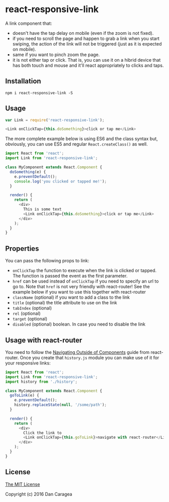 # react-responsive-link

A link component that:

- doesn't have the tap delay on mobile (even if the zoom is not fixed).
- if you need to scroll the page and happen to grab a link when you start swiping, the action of the link will not be triggered (just as it is expected on mobile).
- same if you want to pinch zoom the page.
- it is not either tap or click. That is, you can use it on a hibrid device that has both touch and mouse and it'll react appropriately to clicks and taps.


## Installation

```
npm i react-responsive-link -S
```

## Usage

```javascript
var Link = require('react-responsive-link');

<Link onClickTap={this.doSomething}>click or tap me</Link>
```

The more complete example below is using ES6 and the class syntax but, obviously, you can use ES5 and regular `React.createClass()` as well.

```javascript
import React from 'react';
import Link from 'react-responsive-link';

class MyComponent extends React.Component {
  doSomething(e) {
    e.preventDefault();
    console.log('you clicked or tapped me!');
  }

  render() {
    return (
      <div>
        This is some text
        <Link onClickTap={this.doSomething}>click or tap me</Link>
      </div>
    );
  }
}
```

## Properties

You can pass the following props to link:
- `onClickTap` the function to execute when the link is clicked or tapped. The function is passed the event as the first parameter.
- `href` can be used instead of `onClickTap` if you need to specify an url to go to. Note that `href` is not very friendly with react-router! See the example below if you want to use this together with react-router
- `className` (optional) if you want to add a class to the link
- `title` (optional) the title attribute to use on the link
- `tabIndex` (optional)
- `rel` (optional)
- `target` (optional)
- `disabled` (optional) boolean. In case you need to disable the link

## Usage with react-router

You need to follow the [Navigating Outside of Components](https://github.com/rackt/react-router/blob/latest/docs/guides/advanced/NavigatingOutsideOfComponents.md) guide from react-router.
Once you create that `history.js` module you can make use of it for your responsive links:

```javascript
import React from 'react';
import Link from 'react-responsive-link';
import history from './history';

class MyComponent extends React.Component {
  goToLink(e) {
    e.preventDefault();
    history.replaceState(null, '/some/path');
  }

  render() {
    return (
      <div>
        Click the link to
        <Link onClickTap={this.goToLink}>navigate with react-router</Link>
      </div>
    );
  }
}

```

## License

[The MIT License](./LICENSE)

Copyright (c) 2016 Dan Caragea
